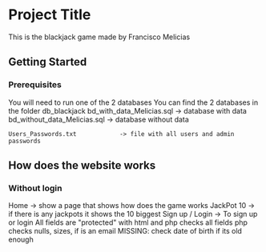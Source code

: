 # Project Title

This is the blackjack game made by Francisco Melicias

## Getting Started

### Prerequisites

You will need to run one of the 2 databases
	You can find the 2 databases in the folder db_blackjack
	bd_with_data_Melicias.sql      -> database with data
	bd_without_data_Melicias.sql   -> database without data
	
	Users_Passwords.txt            -> file with all users and admin passwords

## How does the website works

### Without login

Home            -> show a page that shows how does the game works
JackPot 10      -> if there is any jackpots it shows the 10 biggest
Sign up / Login -> To sign up or login
					All fields are "protected" with html and php checks all fields
						php checks nulls, sizes, if is an email
					MISSING: check date of birth if its old enough

